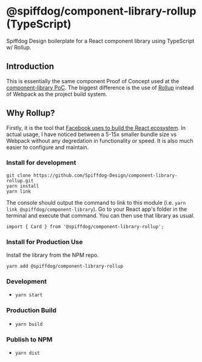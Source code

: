 # @spiffdog/component-library-rollup (TypeScript)
Spiffdog Design boilerplate for a React component library using TypeScript w/ Rollup.

## Introduction
This is essentially the same component Proof of Concept used at the [component-library PoC](https://github.com/Spiffdog-Design/component-library).  The biggest difference is the use of [Rollup](https://rollupjs.org) instead of Webpack as the project build system.

## Why Rollup?
Firstly, it is the tool that [Facebook uses to build the React ecosystem](https://reactjs.org/blog/2017/12/15/improving-the-repository-infrastructure.html#migrating-to-rollup).  In actual usage, I have noticed between a 5-15x smaller bundle size vs Webpack without any degredation in functionality or speed.  It is also much easier to configure and maintain.

### Install for development
```
git clone https://github.com/Spiffdog-Design/component-library-rollup.git
yarn install
yarn link
```
The console should output the command to link to this module (i.e. `yarn link @spiffdog/component-library`).  Go to your React app's folder in the terminal and execute that command.  You can then use that library as usual.
```
import { Card } from '@spiffdog/component-library-rollup';
```

### Install for Production Use
Install the library from the NPM repo.
```
yarn add @spiffdog/component-library-rollup
```

### Development
* `yarn start`

### Production Build
* `yarn build`

### Publish to NPM
* `yarn dist`
